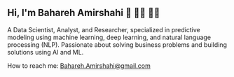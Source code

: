 ## Hi, I'm Bahareh Amirshahi 👋 👩‍💻 👩‍🎓 

A Data Scientist, Analyst, and Researcher, specialized in predictive modeling using machine learning, deep learning, and natural language processing (NLP). Passionate about solving business problems and building solutions using AI and ML.

How to reach me: Bahareh.Amirshahi@gmail.com


